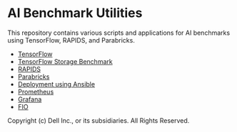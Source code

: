 
# AI Benchmark Utilities

This repository contains various scripts and applications for AI benchmarks using TensorFlow, RAPIDS, and Parabricks.

- [TensorFlow](https://www.dellemc.com/resources/en-us/asset/white-papers/products/storage/Dell_EMC_Isilon_and_NVIDIA_DGX_1_servers_for_deep_learning.pdf)
- [TensorFlow Storage Benchmark](storage_benchmark_tensorflow)
- [RAPIDS](rapids/README.md)
- [Parabricks](parabricks)
- [Deployment using Ansible](ansible)
- [Prometheus](prometheus)
- [Grafana](grafana)
- [FIO](fio1.job)

Copyright (c) Dell Inc., or its subsidiaries. All Rights Reserved.
